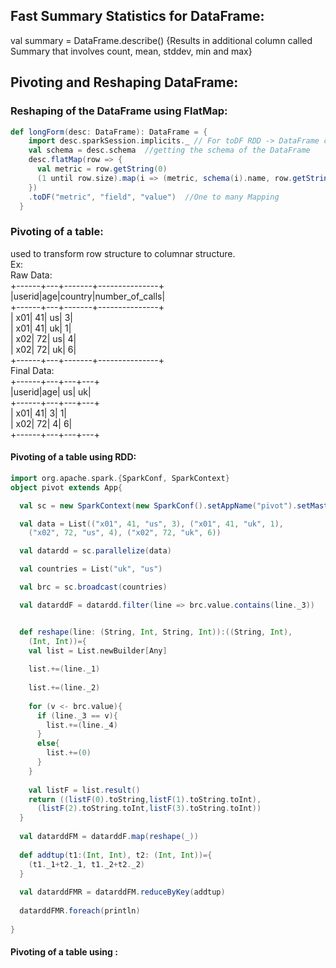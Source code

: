 ## Fast Summary Statistics for DataFrame:  
val summary = DataFrame.describe()  {Results in additional column called Summary that involves count, mean, stddev, min and max}  
  
## Pivoting and Reshaping DataFrame:  
### Reshaping of the DataFrame using FlatMap:  
``` scala
def longForm(desc: DataFrame): DataFrame = {  
    import desc.sparkSession.implicits._ // For toDF RDD -> DataFrame conversion  
    val schema = desc.schema  //getting the schema of the DataFrame  
    desc.flatMap(row => {  
      val metric = row.getString(0)  
      (1 until row.size).map(i => (metric, schema(i).name, row.getString(i).toDouble))  
    })  
    .toDF("metric", "field", "value")  //One to many Mapping  
  }  
```
### Pivoting of a table:  
used to transform row structure to columnar structure.  
Ex:  
Raw Data:  
+------+---+-------+---------------+  
|userid|age|country|number_of_calls|  
+------+---+-------+---------------+  
|   x01| 41|     us|              3|  
|   x01| 41|     uk|              1|  
|   x02| 72|     us|              4|  
|   x02| 72|     uk|              6|  
+------+---+-------+---------------+  
Final Data:  
+------+---+---+---+  
|userid|age| us| uk|  
+------+---+---+---+  
|   x01| 41|  3|  1|  
|   x02| 72|  4|  6|  
+------+---+---+---+  
#### Pivoting of a table using RDD:  
``` scala
import org.apache.spark.{SparkConf, SparkContext}  
object pivot extends App{

  val sc = new SparkContext(new SparkConf().setAppName("pivot").setMaster("local[*]"))

  val data = List(("x01", 41, "us", 3), ("x01", 41, "uk", 1),
    ("x02", 72, "us", 4), ("x02", 72, "uk", 6))

  val datardd = sc.parallelize(data)

  val countries = List("uk", "us")

  val brc = sc.broadcast(countries)

  val datarddF = datardd.filter(line => brc.value.contains(line._3))


  def reshape(line: (String, Int, String, Int)):((String, Int),
    (Int, Int))={
    val list = List.newBuilder[Any]  
  
    list.+=(line._1)  
  
    list.+=(line._2)  
  
    for (v <- brc.value){  
      if (line._3 == v){  
        list.+=(line._4)  
      }  
      else{  
        list.+=(0)  
      }  
    }  
  
    val listF = list.result()  
    return ((listF(0).toString,listF(1).toString.toInt),  
      (listF(2).toString.toInt,listF(3).toString.toInt))  
  }  
  
  val datarddFM = datarddF.map(reshape(_))  
  
  def addtup(t1:(Int, Int), t2: (Int, Int))={  
    (t1._1+t2._1, t1._2+t2._2)  
  }  
  
  val datarddFMR = datarddFM.reduceByKey(addtup)  
  
  datarddFMR.foreach(println)  
  
}  
```
#### Pivoting of a table using :  
